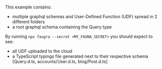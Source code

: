 This example contains:

- multiple graphql schemas and User-Defined Function (UDF) spread in 2 different folders
- a root graphql schema containing the Query type

By running `npx faugra --secret <MY_FAUNA_SECRET>` you should expect to see:

- all UDF uploaded to the cloud
- a TypeScript typings file generated next to their respective schema [Query.d.ts, accounts/User.d.ts, blog/Post.d.ts]
